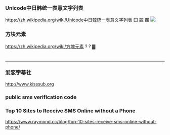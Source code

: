 ### Unicode中日韩统一表意文字列表
https://zh.wikipedia.org/wiki/Unicode中日韓統一表意文字列表
囗
龖
龘
![](https://zh.wikipedia.org/static/images/project-logos/zhwiki-hans.png)

### 方块元素
https://zh.wikipedia.org/wiki/方塊元素
?
?
▓

###

>![]()
---

### 爱恋字幕社
http://www.kisssub.org
### public sms verification code
### Top 10 Sites to Receive SMS Online without a Phone
https://www.raymond.cc/blog/top-10-sites-receive-sms-online-without-phone/
